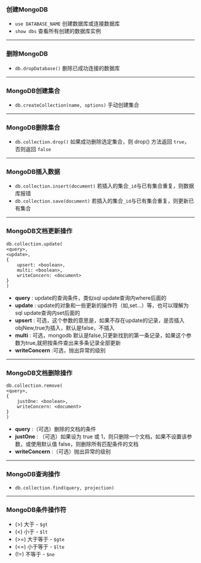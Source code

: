 ### 创建MongoDB
- `use DATABASE_NAME` 创建数据库或连接数据库
- `show dbs` 查看所有创建的数据库实例
---
### 删除MongoDB
- `db.dropDatabase()` 删除已成功连接的数据库
---
### MongoDB创建集合
- `db.createCollection(name, options)` 手动创建集合
---
### MongoDB删除集合
- `db.collection.drop()` 如果成功删除选定集合，则 drop() 方法返回 `true`，否则返回 `false`
---
### MongoDB插入数据
- `db.collection.insert(document)` 若插入的集合`_id`与已有集合重复，则数据库报错
- `db.collection.save(document)` 若插入的集合`_id`与已有集合重复，则更新已有集合
---
### MongoDB文档更新操作
    db.collection.update(
    <query>,
    <update>,
    {
        upsert: <boolean>,
        multi: <boolean>,
        writeConcern: <document>
    }
    )
- **query** : update的查询条件，类似sql update查询内where后面的
- **update** : update的对象和一些更新的操作符（如$,$set...）等，也可以理解为sql update查询内set后面的
- **upsert** : 可选，这个参数的意思是，如果不存在update的记录，是否插入objNew,true为插入，默认是false，不插入
- **multi** : 可选，mongodb 默认是false,只更新找到的第一条记录，如果这个参数为true,就把按条件查出来多条记录全部更新
- **writeConcern** :可选，抛出异常的级别
---
### MongoDB文档删除操作
    db.collection.remove(
    <query>,
    {
        justOne: <boolean>,
        writeConcern: <document>
    }
    )
- **query** :（可选）删除的文档的条件
- **justOne** : （可选）如果设为 true 或 1，则只删除一个文档，如果不设置该参数，或使用默认值 false，则删除所有匹配条件的文档
- **writeConcern** :（可选）抛出异常的级别
---
### MongoDB查询操作
- `db.collection.find(query, projection)`
---
### MongoDB条件操作符
- (>) 大于 - `$gt`
- (<) 小于 - `$lt`
- (>=) 大于等于 - `$gte`
- (<=) 小于等于 - `$lte`
- (!=) 不等于 - `$ne`